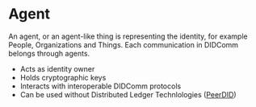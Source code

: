 # Agent

An agent, or an agent-like thing is representing the identity, for example People, Organizations and Things. Each communication in DIDComm belongs through agents. 

- Acts as identity owner
- Holds cryptographic keys
- Interacts with interoperable DIDComm protocols
- Can be used without Distributed Ledger Technlologies ([PeerDID](https://identity.foundation/peer-did-method-spec/index.html))
